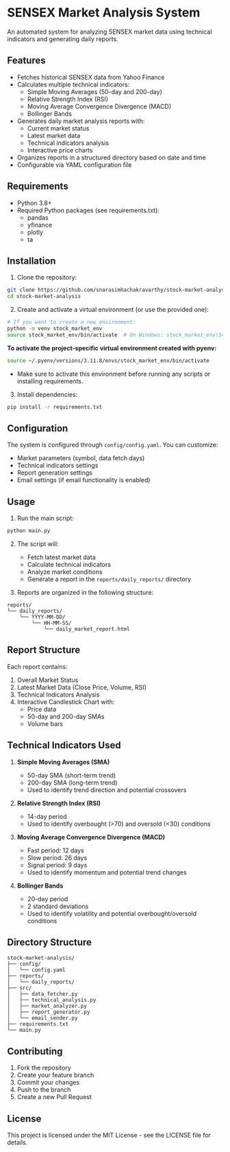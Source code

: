 # SENSEX Market Analysis System

An automated system for analyzing SENSEX market data using technical indicators and generating daily reports.

## Features

- Fetches historical SENSEX data from Yahoo Finance
- Calculates multiple technical indicators:
  - Simple Moving Averages (50-day and 200-day)
  - Relative Strength Index (RSI)
  - Moving Average Convergence Divergence (MACD)
  - Bollinger Bands
- Generates daily market analysis reports with:
  - Current market status
  - Latest market data
  - Technical indicators analysis
  - Interactive price charts
- Organizes reports in a structured directory based on date and time
- Configurable via YAML configuration file

## Requirements

- Python 3.8+
- Required Python packages (see requirements.txt):
  - pandas
  - yfinance
  - plotly
  - ta

## Installation

1. Clone the repository:
```bash
git clone https://github.com/snarasimhachakravarthy/stock-market-analysis.git
cd stock-market-analysis
```

2. Create and activate a virtual environment (or use the provided one):
```bash
# If you want to create a new environment:
python -m venv stock_market_env
source stock_market_env/bin/activate  # On Windows: stock_market_env\Scripts\activate
```

**To activate the project-specific virtual environment created with pyenv:**
```bash
source ~/.pyenv/versions/3.11.8/envs/stock_market_env/bin/activate
```

- Make sure to activate this environment before running any scripts or installing requirements.


3. Install dependencies:
```bash
pip install -r requirements.txt
```

## Configuration

The system is configured through `config/config.yaml`. You can customize:
- Market parameters (symbol, data fetch days)
- Technical indicators settings
- Report generation settings
- Email settings (if email functionality is enabled)

## Usage

1. Run the main script:
```bash
python main.py
```

2. The script will:
   - Fetch latest market data
   - Calculate technical indicators
   - Analyze market conditions
   - Generate a report in the `reports/daily_reports/` directory

3. Reports are organized in the following structure:
```
reports/
└── daily_reports/
    └── YYYY-MM-DD/
        └── HH-MM-SS/
            └── daily_market_report.html
```

## Report Structure

Each report contains:
1. Overall Market Status
2. Latest Market Data (Close Price, Volume, RSI)
3. Technical Indicators Analysis
4. Interactive Candlestick Chart with:
   - Price data
   - 50-day and 200-day SMAs
   - Volume bars

## Technical Indicators Used

1. **Simple Moving Averages (SMA)**
   - 50-day SMA (short-term trend)
   - 200-day SMA (long-term trend)
   - Used to identify trend direction and potential crossovers

2. **Relative Strength Index (RSI)**
   - 14-day period
   - Used to identify overbought (>70) and oversold (<30) conditions

3. **Moving Average Convergence Divergence (MACD)**
   - Fast period: 12 days
   - Slow period: 26 days
   - Signal period: 9 days
   - Used to identify momentum and potential trend changes

4. **Bollinger Bands**
   - 20-day period
   - 2 standard deviations
   - Used to identify volatility and potential overbought/oversold conditions

## Directory Structure

```
stock-market-analysis/
├── config/
│   └── config.yaml
├── reports/
│   └── daily_reports/
├── src/
│   ├── data_fetcher.py
│   ├── technical_analysis.py
│   ├── market_analyzer.py
│   ├── report_generator.py
│   └── email_sender.py
├── requirements.txt
└── main.py
```

## Contributing

1. Fork the repository
2. Create your feature branch
3. Commit your changes
4. Push to the branch
5. Create a new Pull Request

## License

This project is licensed under the MIT License - see the LICENSE file for details.

